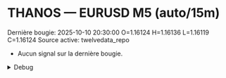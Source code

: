 # THANOS — EURUSD M5 (auto/15m)
Dernière bougie: 2025-10-10 20:30:00  O=1.16124  H=1.16136  L=1.16119  C=1.16124
Source active: twelvedata_repo

- Aucun signal sur la dernière bougie.

<details><summary>Debug</summary>

- TD_API_KEY manquant.

</details>